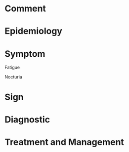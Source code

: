 # Comment

# Epidemiology

# Symptom

Fatigue

Nocturia

# Sign

# Diagnostic

# Treatment and Management
